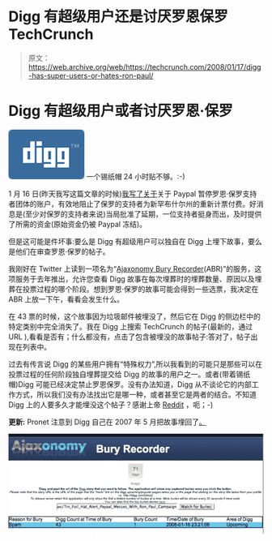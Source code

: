 # Digg 有超级用户还是讨厌罗恩保罗 TechCrunch

> 原文：<https://web.archive.org/web/https://techcrunch.com/2008/01/17/digg-has-super-users-or-hates-ron-paul/>

# Digg 有超级用户或者讨厌罗恩·保罗

[![](img/a28b56865d58930719df258babc42b02.png)](https://web.archive.org/web/20230220084144/http://digg.com/) 一个锡纸帽 24 小时贴不够。:-)

1 月 16 日(昨天我写这篇文章的时候)[我写了关于](https://web.archive.org/web/20230220084144/https://techcrunch.com/2008/01/16/tin-foil-hat-alert-paypal-messes-with-ron-paul-campaign/)关于 Paypal 暂停罗恩·保罗支持者团体的账户，有效地阻止了保罗的支持者为新罕布什尔州的重新计票付费。好消息是(至少对保罗的支持者来说)当局批准了延期，一位支持者挺身而出，及时提供了所需的资金(原始资金仍被 Paypal 冻结)。

但是这可能是件坏事:要么是 Digg 有超级用户可以独自在 Digg 上埋下故事，要么是他们在审查罗恩·保罗的帖子。

我刚好在 Twitter 上读到一项名为“[Ajaxonomy Bury Recorder](https://web.archive.org/web/20230220084144/http://www.ajaxonomy.com/buryrecorder/)(ABR)”的服务，这项服务于去年推出，允许您查看 Digg 故事在每次埋葬时的埋葬数量、原因以及埋葬在投票过程的哪个阶段。想到罗恩·保罗的故事可能会得到一些选票，我决定在 ABR 上放一下午，看看会发生什么。

在 43 票的时候，这个故事因为垃圾邮件被埋没了，然后它在 Digg 的侧边栏中的特定类别中完全消失了。我在 Digg 上搜索 TechCrunch 的帖子(最新的，通过 URL ),看看是否有；什么都没有，点击了包含被埋没的故事帖子:答对了，帖子出现在列表中。

过去有传言说 Digg 的某些用户拥有“特殊权力”,所以我看到的可能只是那些可以在投票过程的任何阶段独自埋葬提交给 Digg 的故事的用户之一。或者(带着锡纸帽)Digg 可能已经决定禁止罗恩保罗。没有办法知道，Digg 从不谈论它的内部工作方式，所以我们没有办法找出它是哪一种，或者甚至它是两者的结合。不知道 Digg 上的人要多久才能埋没这个帖子？感谢上帝 [Reddit](https://web.archive.org/web/20230220084144/http://www.reddit.com/) ，呃；-)

**更新:** Pronet 注意到 Digg 自己在 2007 年 5 月把故事埋回了[。](https://web.archive.org/web/20230220084144/http://www.pronetadvertising.com/articles/digg-is-censoring-content-by-burying-stories-internally3452.html)

![bury.jpg](img/9b908bc0317cb9440b39ad2ce967c7e8.png)